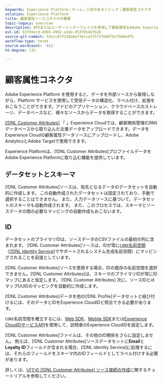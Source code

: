 ```yaml
---
keywords: Experience Platform；ホーム；人気のあるトピック；顧客属性コネクタ
solution: Experience Platform
title: 顧客属性ソースコネクタの概要
topic-legacy: overview
description: APIまたはユーザーインターフェイスを使用して顧客属性をAdobe Experience Platformに接続する方法を説明します
exl-id: 63765ecd-ddb5-4992-a3de-d53f054bfb28
source-git-commit: 541cc87f218a6ef3dcca37573f6d0f9cf560edfb
workflow-type: tm+mt
source-wordcount: '411'
ht-degree: 11%

---
```


# 顧客属性コネクタ

Adobe Experience Platform を使用すると、データを外部ソースから取得しながら、Platform サービスを使用して受信データの構造化、ラベル付け、拡張をおこなうことができます。アドビのアプリケーション、クラウドベースのストレージ、データベースなど、様々なソースからデータを取得することができます。

[[!DNL Customer Attributes]](https://experienceleague.adobe.com/docs/core-services/interface/services/customer-attributes/attributes.html?lang=en) 「 」Experience Cloudでは、顧客関係管理(CRM)データベースから取り込んだ企業データをアップロードできます。データをExperience Cloudの顧客属性データソースにアップロードし、Adobe AnalyticsとAdobe Targetで使用できます。

Experience Platformは、[!DNL Customer Attributes]プロファイルデータをAdobe Experience Platformに取り込む機能を提供しています。

## データセットとスキーマ

[!DNL Customer Attributes]ソースは、宛先となるデータのデータセットを自動的に作成します。 この自動作成されたデータセットは固定されており、手動で選択することはできません。 また、入力データソースに基づいて、データセットのスキーマも自動作成されます。 また、このプロセスでは、スキーマとソースデータの間の必要なマッピングの自動作成もおこないます。

## ID

データセットのプライマリIDは、ソースデータのCSVファイルの最初の列に含まれます。 [!DNL Customer Attributes]ソースは、IDが常に[`CORE`名前空間](../../../identity-service/namespaces.md)（[[!DNL Identity Service]](../../../identity-service/home.md)でサポートされるシステム生成名前空間）にマッピングされることを前提としています。

[!DNL Customer Attributes]ソースを使用する場合、IDの既存の名前空間を選択できません。[!DNL Customer Attributes]は、スキーマのプライマリIDが常にIDマップにあると仮定します。 [!DNL Customer Attributes] 次に、ソースIDとidマップUUIDのマッピングを自動的に作成します。

[!DNL Customer Attributes]データを他の[!DNL Profile]データセットと結び付けるには、そのデータとIDをExperience CloudIDと照合できる必要があります。

`CORE`名前空間を確立するには、[Web SDK](https://experienceleague.adobe.com/docs/experience-platform/edge/identity/overview.html?lang=en)、[Mobile SDK](https://aep-sdks.gitbook.io/docs/foundation-extensions/mobile-core/identity)または[Experience CloudIDサービスAPI](https://experienceleague.adobe.com/docs/id-service/using/intro/overview.html?lang=en)を使用して、訪問者のExperience CloudIDを設定します。

[!DNL Customer Attributes]ファイルは、その他のID関係をさらに設定しません。 例えば、[!DNL Customer Attributes]ソースデータセットに&#x200B;**Email**&#x200B;と&#x200B;**Loyalty ID**&#x200B;フィールドが含まれる場合、[!DNL Identity Service]に処理するには、それらのフィールドをスキーマ内のIDフィールドとしてラベル付けする必要があります。

詳しくは、[UIでの [!DNL Customer Attributes] ソース接続の作成](../../tutorials/ui/create/adobe-applications/customer-attributes.md)に関するチュートリアルを参照してください。
